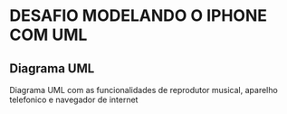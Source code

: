 # DESAFIO MODELANDO O IPHONE COM UML
## Diagrama UML
Diagrama UML com as funcionalidades de reprodutor musical, aparelho telefonico e navegador de internet
